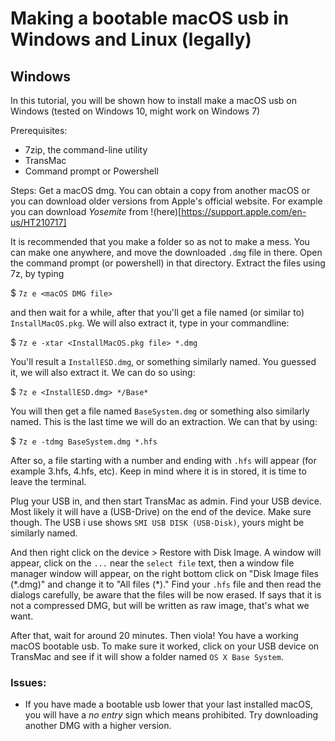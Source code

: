 # Making a bootable macOS usb in Windows and Linux (legally)

## Windows
In this tutorial, you will be shown how to install make a macOS usb on Windows (tested on Windows 10, might work on Windows 7)

Prerequisites:
- 7zip, the command-line utility
- TransMac
- Command prompt or Powershell

Steps:
Get a macOS dmg. You can obtain a copy from another macOS or you can download older versions from Apple's official website.
For example you can download *Yosemite* from !(here)[https://support.apple.com/en-us/HT210717]

It is recommended that you make a folder so as not to make a mess. You can make one anywhere, and move the downloaded ``.dmg`` file in there.
Open the command prompt (or powershell) in that directory.
Extract the files using 7z, by typing

$ ``7z e <macOS DMG file>``

and then wait for a while, after that you'll get a file named (or similar to) ``InstallMacOS.pkg``. We will also extract it, type in your commandline:

$ ``7z e -xtar <InstallMacOS.pkg file> *.dmg``

You'll result a ``InstallESD.dmg``, or something similarly named. You guessed it, we will also extract it. We can do so using:

$ ``7z e <InstallESD.dmg> */Base*``

You will then get a file named ``BaseSystem.dmg`` or something also similarly named. This is the last time we will do an extraction. We can that by using:

$ ``7z e -tdmg BaseSystem.dmg *.hfs``

After so, a file starting with a number and ending with ``.hfs`` will appear (for example 3.hfs, 4.hfs, etc). Keep in mind where it is in stored, it is time to leave the terminal.

Plug your USB in, and then start TransMac as admin. Find your USB device. Most likely it will have a (USB-Drive) on the end of the device. Make sure though. The USB i use shows ``SMI USB DISK (USB-Disk)``, yours might be similarly named.

And then right click on the device > Restore with Disk Image. A window will appear, click on the `...` near the ``select file`` text, then a window file manager window will appear, on the right bottom click on "Disk Image files (\*.dmg)" and change it to "All files (\*)." Find your ``.hfs`` file and then read the dialogs carefully, be aware that the files will be now erased. If says that it is not a compressed DMG, but will be written as raw image, that's what we want. 

After that, wait for around 20 minutes. Then viola! You have a working macOS bootable usb. To make sure it worked, click on your USB device on TransMac and see if it will show a folder named ``OS X Base System``.

### Issues:
- If you have made a bootable usb lower that your last installed macOS, you will have a *no entry* sign which means prohibited. Try downloading another DMG with a higher version.

